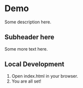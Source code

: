 # Demo

Some description here.

## Subheader here

Some more text here.

## Local Development

1. Open index.html in your browser.
2. You are all set!